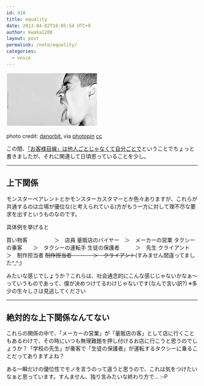 ```yaml
---
id: 410
title: equality
date: 2013-04-02T18:05:54 UTC+9
author: kwaka1208
layout: post
permalink: /note/equality/
categories:
  - voice
---
```

![angry](/assets/images/2013/04/small_2315333169.jpg)

photo credit: [danorbit.](http://www.flickr.com/photos/danorbit/2315333169/) via [photopin](http://photopin.com) [cc](http://creativecommons.org/licenses/by-nc-nd/2.0/)

この間、[「お客様目線」は他人ごとじゃなくて自分ごとで](/you-are-the-customer/)ということでちょっと書きましたが、それに関連して日頃思っていることを少し。

- - -
## 上下関係
モンスターペアレントとかモンスターカスタマーとか色々ありますが、これらが共通するのは立場が優位な(と考えられている)方がもう一方に対して理不尽な要求を出すというものなのです。

具体例を挙げると

買い物客　　　　　＞　店員
量販店のバイヤー　＞　メーカーの営業
タクシーの乗客　　＞　タクシーの運転手
生徒の保護者　　　＞　先生
クライアント　　　＞　制作担当者
<strike>制作担当者　　　　＞　クライアント</strike>(すみません間違ってました^_^;)

みたいな感じでしょうか？これらは、社会通念的にこんな感じじゃないかなぁ〜っていうものであって、僕が決めつけてるわけじゃないです(なんで言い訳?)
※多少の生々しさは見逃してください

- - -
## 絶対的な上下関係なんてない
これらの関係の中で、「メーカーの営業」が「量販店の客」として店に行くこともあるわけで、その時にいつも無理難題を押し付けるお店に行こうと思うのでしょうか？「学校の先生」が乗客で「生徒の保護者」が運転するタクシーに乗ることだってありますよね？

ある一瞬だけの優位性でモノを言うのって違うと思うので、これは気をつけたいなぁと思っています。すんません、独り言みたいな終わり方で... :-P
